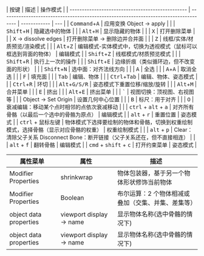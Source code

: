 | 按键                                             | 描述                                                                                 | 操作模式     |
| ------------------------------------------------ | ------------------------------------------------------------------------------------ | ------------ | --- |
| <kbd>Command</kbd>+<kbd>A</kbd>                  | 应用变换 Object -> apply                                                             |              |
| <kbd>Shift</kbd>+<kbd>H</kbd>                    | 隐藏选中的物体                                                                       |              |
| <kbd>Alt</kbd>+<kbd>H</kbd>                      | 显示隐藏的物体                                                                       |              |
| <kbd>X</kbd>                                     | 打开删除菜单                                                                         |              |
| <kbd>X</kbd> -> dissolve edges                   | 打开删除菜单 -> 删除边并合并面                                                       |              |
| <kbd>Z</kbd>                                     | 线框/实体/材质预览/渲染模式                                                          |              |
| <kbd>Alt</kbd>+<kbd>Z</kbd>                      | 编辑模式-实体模式中，切换为透视模式（鼠标可以框选到背面的物体）                      | 编辑模式     |
| <kbd>Shift</kbd>+<kbd>Z</kbd>                    | 线框模式/材质预览模式                                                                |              |
| <kbd>Shift</kbd>+<kbd>R</kbd>                    | 执行上一次的操作                                                                     |              |
| <kbd>Shift</kbd>+<kbd>E</kbd>                    | 边缘折痕（类似循环边，但不改变面的形状）                                             |              |
| <kbd>Shift</kbd>+<kbd>N</kbd>                    | 选中面：对齐法线方向                                                                 |              |
| <kbd>A</kbd>                                     | 全选                                                                                 |              |
| <kbd>A</kbd>+<kbd>A</kbd>                        | 取消全选                                                                             |              |
| <kbd>F</kbd>                                     | 填充面                                                                               |              |
| <kbd>Tab</kbd>                                   | 编辑、物体                                                                           |              |
| <kbd>Ctrl</kbd>+<kbd>Tab</kbd>                   | 编辑、物体、姿态模式                                                                 |              |
| <kbd>Ctrl</kbd>+<kbd>R</kbd>                     | 环切                                                                                 |              |
| <kbd>Alt</kbd>+<kbd>G/S/R</kbd>                  | 姿态模式下重置位移/缩放/旋转                                                         |              |
| <kbd>Alt</kbd>+<kbd>M</kbd>                      | 合并菜单                                                                             |              |
| <kbd>E</kbd>                                     | 挤出                                                                                 |              |
| <kbd>Alt</kbd>+<kbd>E</kbd>                      | 挤出菜单                                                                             |              |
| <kbd>`</kbd>                                     | 视图切换：顶视图、右视图等                                                           |              |
| Object -> Set Origin                             | 设置几何中心位置                                                                     |              |
| <kbd>B</kbd>                                     | 标尺：用于对齐                                                                       |              |
| <kbd>O</kbd>                                     | 衰减编辑：移动某个点时相邻的点依次衰减移动                                           |              |
| <kbd>ctrl</kbd> + <kbd>alt</kbd> + <kbd>a</kbd>  | 对齐所有骨骼（以最后一个选中的骨骼为原点）                                           | 编辑模式     |
| <kbd>alt</kbd> + <kbd>r</kbd>                    | 重置位置                                                                             | 姿态模式     |
| <kbd>ctrl</kbd> + <kbd>鼠标左键</kbd>            | 物体模式下选择要绘制的物体和骨骼，切换到权重绘制模式，选择骨骼（显示对应骨骼的权重） | 权重绘制模式 |     |
| <kbd>alt</kbd> + <kbd>p</kbd>                    | Clear：清除父子关系 Disconnect Bone：断开链接（父子关系还在，但不直接相连）          |              |
| <kbd>alt</kbd> + <kbd>f</kbd>                    | 翻转骨骼                                                                             | 编辑模式     |
| <kbd>cmd</kbd> + <kbd>shift</kbd> + <kbd>c</kbd> | 打开约束菜单                                                                         | 姿态模式     |

| 属性菜单               | 属性                     | 描述                                               |
| ---------------------- | ------------------------ | -------------------------------------------------- |
| Modifier Properties    | shrinkwrap               | 物体包装器，基于另一个物体形状修饰当前物体         |
| Modifier Properties    | Boolean                  | 布尔运算：2 个物体相减或叠加（交集、并集、差集等） |
| object data properties | viewport display -> name | 显示物体名称(选中骨骼的情况下)                     |
| object data properties | viewport display -> name | 显示物体名称(选中骨骼的情况下)                     |
